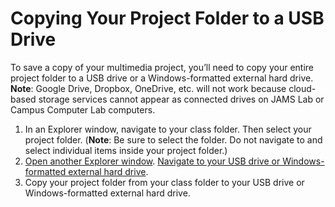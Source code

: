 # Copying Your Project Folder to a USB Drive

To save a copy of your multimedia project, you’ll need to copy your entire project folder to a USB drive or a Windows-formatted external hard drive. **Note**: Google Drive, Dropbox, OneDrive, etc. will not work because cloud-based storage services cannot appear as connected drives on JAMS Lab or Campus Computer Lab computers.

1. In an Explorer window, navigate to your class folder. Then select your project folder. \(**Note**: Be sure to select the folder. Do not navigate to and select individual items inside your project folder.\)
2. [Open another Explorer window](opening-multiple-explorer-windows.md). [Navigate to your USB drive or Windows-formatted external hard drive](navigating-folder-tree.md). 
3. Copy your project folder from your class folder to your USB drive or Windows-formatted external hard drive.


